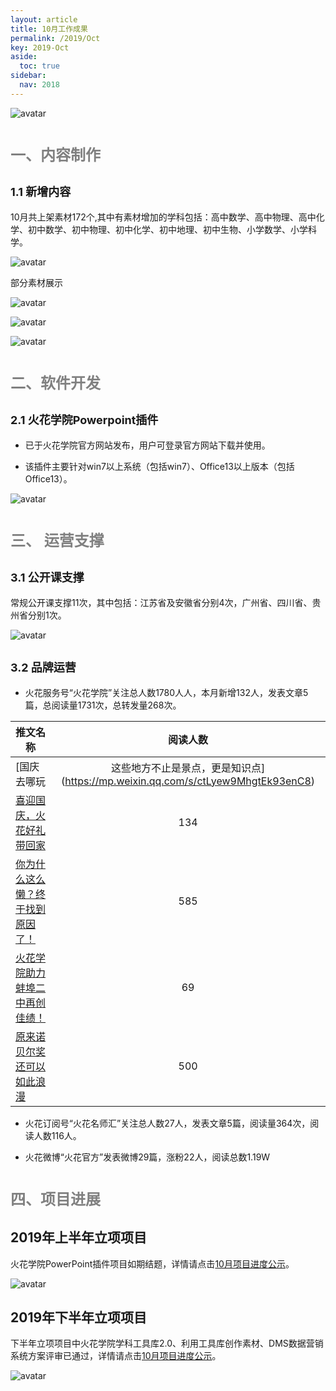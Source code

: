 ```yaml
---
layout: article
title: 10月工作成果
permalink: /2019/Oct
key: 2019-Oct
aside:
  toc: true
sidebar:
  nav: 2018
---
```


<bro/><bro/>

![avatar](images/20190999.png)

# <font size="5" color="gray">一、内容制作</font>

## <font size="4" >1.1 新增内容</font>

10月共上架素材172个,其中有素材增加的学科包括：高中数学、高中物理、高中化学、初中数学、初中物理、初中化学、初中地理、初中生物、小学数学、小学科学。

![avatar](images/20191001.png)

部分素材展示

![avatar](images/20191002.png)

![avatar](images/20191003.png)

![avatar](images/20191004.png)

# <font size="5" color="gray">二、软件开发</font>

## <font size="4" >2.1 火花学院Powerpoint插件</font>

- 已于火花学院官方网站发布，用户可登录官方网站下载并使用。

- 该插件主要针对win7以上系统（包括win7）、Office13以上版本（包括Office13）。

![avatar](images/20191005.png)

# <font size="5" color="gray">三、	运营支撑</font>

## <font size="4" >3.1 公开课支撑</font>

常规公开课支撑11次，其中包括：江苏省及安徽省分别4次，广州省、四川省、贵州省分别1次。

![avatar](images/20191006.png)

## <font size="4" >3.2 品牌运营</font>

- 火花服务号“火花学院”关注总人数1780人人，本月新增132人，发表文章5篇，总阅读量1731次，总转发量268次。

| 推文名称 |  阅读人数  | 
|-------------|:------:|
[国庆去哪玩|这些地方不止是景点，更是知识点](https://mp.weixin.qq.com/s/ctLyew9MhgtEk93enC8)|	233|
[喜迎国庆，火花好礼带回家](https://mp.weixin.qq.com/s/1NGM3bIr9yiMbxjoR8G25Q)|	134|
[你为什么这么懒？终于找到原因了！](https://mp.weixin.qq.com/s/lyRyTPZKDs1AT4A0PJaQJg)|	585|
[火花学院助力蚌埠二中再创佳绩！](https://mp.weixin.qq.com/s/h4-xX_TgfXjTbVKdmD6Upg)|	69|
[原来诺贝尔奖还可以如此浪漫](https://mp.weixin.qq.com/s/RN89pS5vjKOgGqfLULFpwQ)|	500|

- 火花订阅号“火花名师汇”关注总人数27人，发表文章5篇，阅读量364次，阅读人数116人。

- 火花微博“火花官方”发表微博29篇，涨粉22人，阅读总数1.19W

# <font size="5" color="gray">四、项目进展</font>

## 2019年上半年立项项目

火花学院PowerPoint插件项目如期结题，详情请点击[10月项目进度公示](https://xiyue-team.github.io/doc_monthlyreport/project/Sep)。
 
![avatar](images/20191007.png)

## 2019年下半年立项项目

下半年立项项目中火花学院学科工具库2.0、利用工具库创作素材、DMS数据营销系统方案评审已通过，详情请点击[10月项目进度公示](https://xiyue-team.github.io/doc_monthlyreport/project/2019#2019年下半年立项项目)。

![avatar](images/20191008.png)

